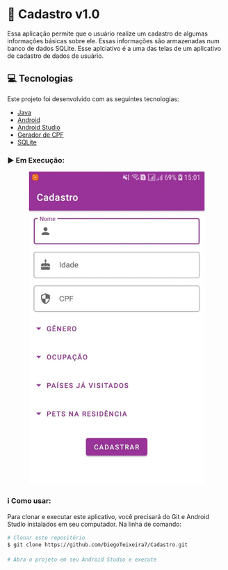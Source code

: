 # :man: Cadastro v1.0
Essa aplicação permite que o usuário realize um cadastro de algumas informações básicas sobre ele. Essas informações são armazenadas num
banco de dados SQLite. Esse aplciativo é a uma das telas de um aplicativo de cadastro de dados de usuário.

## :computer: Tecnologias

Este projeto foi desenvolvido com as seguintes tecnologias:

-  [Java](https://www.java.com/pt-BR/)
-  [Android](https://developer.android.com/docs)
-  [Android Studio](https://developer.android.com/studio)
-  [Gerador de CPF](https://www.4devs.com.br/gerador_de_cpf)
-  [SQLite](https://developer.android.com/training/data-storage/sqlite?hl=pt-br)

### :arrow_forward: Em Execução:

<p align="center">
 <img alt="Demontração Criptomoedas" src="cadastro.gif" width="404px" heigth="720px">
</p>

### :information_source: Como usar:

Para clonar e executar este aplicativo, você precisará do Git e Android Studio instalados em seu computador. Na linha de comando:

```bash
# Clonar este repositório
$ git clone https://github.com/DiegoTeixeira7/Cadastro.git

# Abra o projeto em seu Android Studio e execute

```
